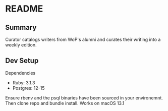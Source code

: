 # README

## Summary

Curator catalogs writers from WoP's alumni and curates their writing into a weekly edition.

## Dev Setup

Dependencies
- Ruby: 3.1.3
- Postgres: 12-15

Ensure rbenv and the psql binaries have been sourced in your environemnt. Then clone repo and bundle install. Works on macOS 13.1

